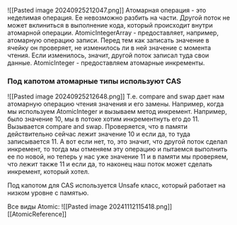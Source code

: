 ![[Pasted image 20240925212047.png]]
Атомарная операция - это неделимая операция. Ее невозможно разбить на части. Другой поток не может вклиниться в выполнение кода, который происходит внутри атомарной операции.
AtomicIntegerArray - предоставляет, например, атомарную операцию записи. Перед тем как записать значение в ячейку он проверяет, не изменилось ли в ней значение с момента чтения. Если изменилось, значит, другой поток записал туда свои данные.
AtomicInteger - предоставляем атомарные инкременты. 

### Под капотом атомарные типы используют CAS
![[Pasted image 20240925212648.png]]
Т.е. compare and swap дает нам атомарную операцию чтения значения и его замены.
Например, когда мы используем AtomicInteger и вызываем метод инкремент. Например, было значение 10, мы в потоке хотим инкрементнуть его до 11. Вызывается compare and swap. Проверяется, что в памяти действительно сейчас лежит значение 10 и если да, то туда записывается 11. А вот если нет, то, это значит, что другой поток сделал инкремент, то тогда мы отменяем эту операцию и пытаемся выполнить ее по новой, но теперь у нас уже значение 11 и в памяти мы проверяем, что лежит также 11 и если да, то наконец наш поток может сделать инкремент, который хотел.


Под капотом для CAS используется Unsafe класс, который работает на низком уровне с памятью.

Все виды Atomic:
![[Pasted image 20241112115418.png]]
[[AtomicReference]]